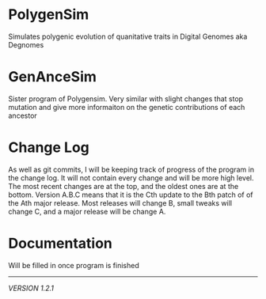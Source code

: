 # PolygenSim
Simulates polygenic evolution of quanitative traits in
Digital Genomes aka Degnomes

# GenAnceSim
Sister program of Polygensim.  Very similar with slight
changes that stop mutation and give more informaiton on the
genetic contributions of each ancestor

# Change Log
As well as git commits, I will be keeping track of progress
of the program in the change log.  It will not contain every
change and will be more high level.  The most recent changes
are at the top, and the oldest ones are at the bottom.
Version A.B.C means that it is the Cth update to the Bth
patch of of the Ath major release.  Most releases will change
B, small tweaks will change C, and a major release will be
change A.

# Documentation
Will be filled in once program is finished

_______________
*VERSION 1.2.1*
